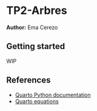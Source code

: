 # TP2-Arbres

**Author:** Ema Cerezo

## Getting started

WIP

## References

 * [Quarto Python documentation](https://quarto.org/docs/computations/python.html)
 * [Quarto equations](https://quarto.org/docs/visual-editor/technical.html#equations)

